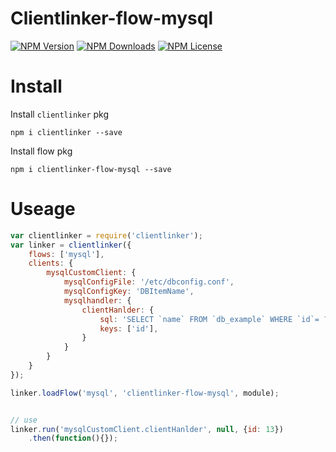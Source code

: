 Clientlinker-flow-mysql
========================

[![NPM Version][npm-image]][npm-url]
[![NPM Downloads][downloads-image]][npm-url]
[![NPM License][license-image]][npm-url]


# Install

Install `clientlinker` pkg

```shell
npm i clientlinker --save
```

Install flow pkg

```shell
npm i clientlinker-flow-mysql --save
```


# Useage

```javascript
var clientlinker = require('clientlinker');
var linker = clientlinker({
    flows: ['mysql'],
    clients: {
        mysqlCustomClient: {
            mysqlConfigFile: '/etc/dbconfig.conf',
            mysqlConfigKey: 'DBItemName',
            mysqlhandler: {
                clientHanlder: {
                    sql: 'SELECT `name` FROM `db_example` WHERE `id`= ?',
                    keys: ['id'],
                }
            }
        }
    }
});

linker.loadFlow('mysql', 'clientlinker-flow-mysql', module);


// use
linker.run('mysqlCustomClient.clientHanlder', null, {id: 13})
    .then(function(){});
```



[npm-image]: http://img.shields.io/npm/v/clientlinker-flow-mysql.svg
[downloads-image]: http://img.shields.io/npm/dm/clientlinker-flow-mysql.svg
[npm-url]: https://www.npmjs.org/package/clientlinker-flow-mysql
[license-image]: http://img.shields.io/npm/l/clientlinker-flow-mysql.svg
